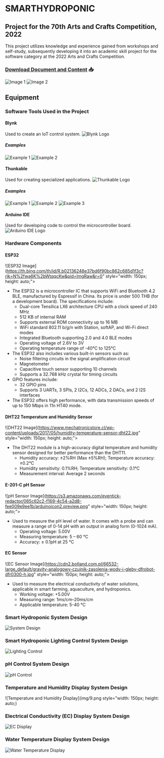 # SMARTHYDROPONIC
## Project for the 70th Arts and Crafts Competition, 2022

This project utilizes knowledge and experience gained from workshops and self-study, subsequently developing it into an academic skill project for the software category at the 2022 Arts and Crafts Competition.

### [Download Document and Content](โครงงาน-Smart-hydroponic.pdf) 📥

![Image 1](img/1.jpg)
![Image 2](img/11.jpg)


## Equipment

### Software Tools Used in the Project

#### Blynk
Used to create an IoT control system.
![Blynk Logo](https://store.kidbright.info/upload/cover-image/1595158904-oAsZux.png)
##### Examples
![Example 1](img/13.jpg)
![Example 2](img/12.jpg)

#### Thunkable
Used for creating specialized applications.
![Thunkable Logo](https://www.nocodeitalia.it/wp-content/uploads/2020/12/thunkable-1-1024x191.png)
##### Examples
![Example 1](img/2.jpg)
![Example 2](img/14.png)
![Example 3](img/15.png)

#### Arduino IDE
Used for developing code to control the microcontroller board.
![Arduino IDE Logo](https://s3.amazonaws.com/eventick-redactor/065c62c2-f169-4c54-a2d8-fee009e9ee1b/arduinoicon2.preview.png)

### Hardware Components

#### ESP32
![ESP32 Image](https://th.bing.com/th/id/R.b02136248e37bd6f90bc862c685d1f3c?rik=N%2fwa6K%2bWtqqcKw&pid=ImgRaw&r=0" style="width: 150px; height: auto;">
- The ESP32 is a microcontroller IC that supports WiFi and Bluetooth 4.2 BLE, manufactured by Espressif in China. Its price is under 500 THB (for a development board). The specifications include:
  - Dual-core Tensilica LX6 architecture CPU with a clock speed of 240 MHz
  - 512 KB of internal RAM
  - Supports external ROM connectivity up to 16 MB
  - WiFi standard 802.11 b/g/n with Station, softAP, and Wi-Fi direct modes
  - Integrated Bluetooth supporting 2.0 and 4.0 BLE modes
  - Operating voltage of 2.6V to 3V
  - Operating temperature range of -40°C to 125°C
- The ESP32 also includes various built-in sensors such as:
  - Noise filtering circuits in the signal amplification circuit
  - Magnetometer
  - Capacitive touch sensor supporting 10 channels
  - Supports a 32.768 kHz crystal for timing circuits
- GPIO features include:
  - 32 GPIO pins
  - Supports 3 UARTs, 3 SPIs, 2 I2Cs, 12 ADCs, 2 DACs, and 2 I2S interfaces
- The ESP32 offers high performance, with data transmission speeds of up to 150 Mbps in 11n HT40 mode.

#### DHT22 Temperature and Humidity Sensor
![DHT22 Image](https://www.mechatronicstore.cl/wp-content/uploads/2017/05/humidity-temperature-sensor-dht22.jpg" style="width: 150px; height: auto;">
- The DHT22 module is a high-accuracy digital temperature and humidity sensor designed for better performance than the DHT11.
  - Humidity accuracy: ±2%RH (Max ±5%RH); Temperature accuracy: ±0.2°C
  - Humidity sensitivity: 0.1%RH; Temperature sensitivity: 0.1°C
  - Measurement interval: Average 2 seconds

#### E-201-C pH Sensor
![pH Sensor Image](https://s3.amazonaws.com/eventick-redactor/065c62c2-f169-4c54-a2d8-fee009e9ee1b/arduinoicon2.preview.png" style="width: 150px; height: auto;">
- Used to measure the pH level of water. It comes with a probe and can measure a range of 0-14 pH with an output in analog form (0-1024 mA).
  - Operating voltage: 5.00V
  - Measuring temperature: 5 – 60 °C
  - Accuracy: ± 0.1pH at 25 °C

#### EC Sensor
![EC Sensor Image](https://cdn2.botland.com.pl/66532-large_default/gravity-analogowy-czujnik-zasolenia-wody-i-gleby-dfrobot-dfr0300-h.jpg" style="width: 150px; height: auto;">
- Used to measure the electrical conductivity of water solutions, applicable in smart farming, aquaculture, and hydroponics.
  - Working voltage: +5.00V
  - Measuring range: 1ms/cm–20ms/cm
  - Applicable temperature: 5-40 °C

### Smart Hydroponic System Design
![System Design](img/4.png)

### Smart Hydroponic Lighting Control System Design
![Lighting Control](img/5.png)

### pH Control System Design
![pH Control](img/6.png)

### Temperature and Humidity Display System Design
![Temperature and Humidity Display](img/9.png style="width: 150px; height: auto;)

### Electrical Conductivity (EC) Display System Design
![EC Display](img/7.png)

### Water Temperature Display System Design
![Water Temperature Display](img/8.png)


